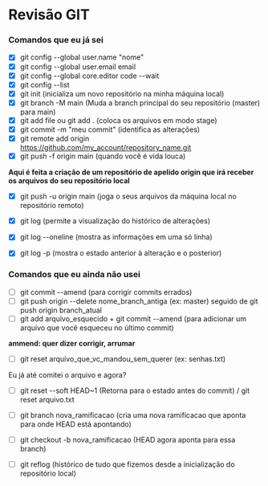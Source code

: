# Revisão GIT

### Comandos que eu já sei



- [x] git config --global user.name "nome"
- [x] git config --global user.email email
- [x] git config --global core.editor code --wait
- [x] git config --list 
- [x] git init (inicializa um novo repositório na minha máquina local)
- [x] git branch -M main (Muda a branch principal do seu repositório (master) para main)
- [x] git add file ou git add . (coloca os arquivos em modo stage)
- [x] git commit -m "meu commit" (identifica as alterações)
- [x] git remote add origin https://github.com/my_account/repository_name.git
- [x] git push -f origin main (quando você é vida louca)

**Aqui é feita a criação de um repositório de apelido origin que irá receber os arquivos do seu repositório local** 

- [x] git push -u origin main (joga o seus arquivos da máquina local no repositório remoto)

- [x] git log (permite a visualização do histórico de alterações)

- [x] git log --oneline (mostra as informações em uma só linha)

- [x] git log -p (mostra o estado anterior à alteração e o posterior)

### Comandos que eu ainda não usei

- [ ] git commit --amend (para corrigir commits errados)
- [ ] git push origin --delete nome_branch_antiga (ex: master) seguido de git push origin branch_atual
- [ ] git add arquivo_esquecido + git commit --amend (para adicionar um arquivo que você esqueceu no último commit)

**ammend: quer dizer corrigir, arrumar**

- [ ] git reset arquivo_que_vc_mandou_sem_querer (ex: senhas.txt)

Eu já até comitei o arquivo e agora?

- [ ] git reset --soft HEAD~1 (Retorna para o estado antes do commit) / git reset arquivo.txt

- [ ] git branch nova_ramificacao (cria uma nova ramificacao que aponta para onde HEAD está apontando)
- [ ] git checkout -b nova_ramificacao (HEAD agora aponta para essa branch)
- [ ] git reflog (histórico de tudo que fizemos desde a inicialização do repositório local)


